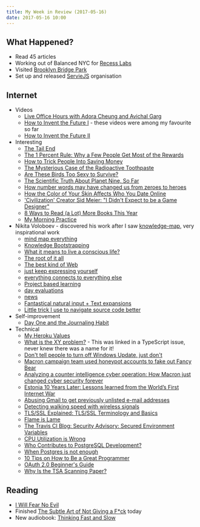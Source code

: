 ```yaml
---
title: My Week in Review (2017-05-16)
date: 2017-05-16 10:00
---
```


## What Happened?

- Read 45 articles
- Working out of Balanced NYC for [Recess Labs](http://www.recess-labs.com/)
- Visited [Brooklyn Bridge Park](https://www.instagram.com/p/BT9AniCDZOh/)
- Set up and released [ServieJS](https://github.com/serviejs) organisation

## Internet

- Videos
  - [Live Office Hours with Adora Cheung and Avichal Garg](https://www.youtube.com/watch?v=3ESoTBIDbpk)
  - [How to Invent the Future I](https://www.youtube.com/watch?v=ZDM33CMJvp8) - these videos were among my favourite so far
  - [How to Invent the Future II](https://www.youtube.com/watch?v=DIR6Rmhm3To)
- Interesting
  - [The Tail End](http://waitbutwhy.com/2015/12/the-tail-end.html)
  - [The 1 Percent Rule: Why a Few People Get Most of the Rewards](http://jamesclear.com/the-1-percent-rule)
  - [How to Trick People Into Saving Money](https://www.theatlantic.com/magazine/archive/2017/05/how-to-trick-people-into-saving-money/521421/)
  - [The Mysterious Case of the Radioactive Toothpaste](http://www.atlasobscura.com/articles/thorium-toothpaste-alsos-world-war-wwii-manhattan-project)
  - [Are These Birds Too Sexy to Survive?](https://www.nytimes.com/2017/05/05/opinion/sunday/are-these-birds-too-sexy-to-survive.html)
  - [The Scientific Truth About Planet Nine, So Far](http://www.forbes.com/sites/startswithabang/2017/05/09/the-scientific-truth-about-planet-nine-so-far/)
  - [How number words may have changed us from zeroes to heroes](https://www.newscientist.com/article/mg23431240-600-how-number-words-may-have-changed-us-from-zeroes-to-heroes/)
  - [How the Color of Your Skin Affects Who You Date Online](http://www.glamour.com/story/how-one-woman-confronted-the-issue-of-racial-bias-online-dating-sites)
  - ['Civilization' Creator Sid Meier: "I Didn't Expect to be a Game Designer"](http://www.glixel.com/interviews/civilization-creator-sid-meier-i-didnt-really-expect-to-be-a-game-designer-w480988)
  - [8 Ways to Read (a Lot) More Books This Year](https://hbr.org/2017/02/8-ways-to-read-a-lot-more-books-this-year)
  - [My Morning Practice](http://blog.pamelafox.org/2017/05/my-morning-practice.html)
- Nikita Voloboev - discovered his work after I saw [knowledge-map](https://github.com/nikitavoloboev/knowledge-map), very inspirational work
  - [mind map everything](https://medium.com/@NikitaVoloboev/mind-map-everything-d27670f70739#.p7w44kr44)
  - [Knowledge Bootstrapping](https://medium.com/@NikitaVoloboev/knowledge-bootstrapping-36c97e0dee19#.udmp9eotg)
  - [What it means to live a conscious life?](https://medium.com/@NikitaVoloboev/what-it-means-to-live-a-conscious-life-c96f6517077#.x3mzy1kcl)
  - [The root of it all](https://medium.com/@NikitaVoloboev/the-root-of-it-all-9b6ab6a77e1d#.yt6ici5rf)
  - [The best kind of Web](https://medium.com/@NikitaVoloboev/the-best-kind-of-web-3c9131a1fd99#.npi0ohf46)
  - [just keep expressing yourself](https://medium.com/@NikitaVoloboev/just-keep-expressing-yourself-306870791ae4#.3ilcote4m)
  - [everything connects to everything else](https://medium.com/@NikitaVoloboev/everything-connects-to-everything-else-c6a2d96a809d#.nn8gvwavn)
  - [Project based learning](https://medium.com/@NikitaVoloboev/project-based-learning-e511641869ca#.z6wr7ncu5)
  - [day evaluations](https://medium.com/@NikitaVoloboev/day-evaluations-5706f31c9c5e#.m4lw1eo32)
  - [news](https://medium.com/@NikitaVoloboev/news-d6bcaaf40121#.mtj9gqvyu)
  - [Fantastical natural input + Text expansions](https://medium.com/@NikitaVoloboev/fantastical-natural-input-text-expansions-3ea8cf7ccac3#.pv5937ncr)
  - [Little trick I use to navigate source code better](https://medium.com/@NikitaVoloboev/little-trick-i-use-to-navigate-source-code-better-bc958ccd821#.7y4y3jhqz)
- Self-improvement
  - [Day One and the Journaling Habit](http://www.sparkjournal.net/journal/2014/12/day-one-and-the-journaling-habit)
- Technical
  - [My Heroku Values](https://brandur.org/heroku-values)
  - [What is the XY problem?](https://meta.stackexchange.com/questions/66377/what-is-the-xy-problem) - This was linked in a TypeScript issue, never knew there was a name for it!
  - [Don't tell people to turn off Windows Update, just don't](https://www.troyhunt.com/dont-tell-people-to-turn-off-windows-update-just-dont/)
  - [Macron campaign team used honeypot accounts to fake out Fancy Bear](https://arstechnica.com/security/2017/05/macron-campaign-team-used-honeypot-accounts-to-fake-out-fancy-bear/)
  - [Analyzing a counter intelligence cyber operation: How Macron just changed cyber security forever](https://hackernoon.com/analyzing-a-counter-intelligence-cyber-operation-how-macron-just-changed-cyber-security-forever-22553abb038b?gi=ca56c38dda8d)
  - [Estonia 10 Years Later: Lessons learned from the World’s First Internet War](https://securityledger.com/2017/04/estonia-10-years-later-lessons-learned-from-the-worlds-first-internet-war/)
  - [Abusing Gmail to get previously unlisted e-mail addresses](https://blog.0day.rocks/abusing-gmail-to-get-previously-unlisted-e-mail-addresses-41544b62b2?gi=19b7c9978ff1)
  - [Detecting walking speed with wireless signals](http://news.mit.edu/2017/dina-katabi-csail-team-develop-wireless-system-to-detect-walking-speeds-0501)
  - [TLS/SSL Explained: TLS/SSL Terminology and Basics](https://dzone.com/articles/tlsssl-terminology-and-basics)
  - [Flame is Lame](https://www.f-secure.com/weblog/archives/00002383.html)
  - [The Travis CI Blog: Security Advisory: Secured Environment Variables](https://blog.travis-ci.com/2017-05-08-security-advisory)
  - [CPU Utilization is Wrong](http://www.brendangregg.com/blog/2017-05-09/cpu-utilization-is-wrong.html)
  - [Who Contributes to PostgreSQL Development?](http://rhaas.blogspot.com/2017/04/who-contributes-to-postgresql.html)
  - [When Postgres is not enough](https://medium.com/goiabada/when-postgres-is-not-enough-237b723be442)
  - [10 Tips on How to Be a Great Programmer ](https://dzone.com/articles/10-tips-on-how-to-be-a-great-programmer)
  - [OAuth 2.0 Beginner's Guide](https://dzone.com/articles/oauth-20-beginners-guide)
  - [Why Is the TSA Scanning Paper?](https://www.schneier.com/blog/archives/2017/05/why_is_the_tsa_.html)

## Reading

- [I Will Fear No Evil](https://www.goodreads.com/book/show/175325.I_Will_Fear_No_Evil)
- Finished [The Subtle Art of Not Giving a F\*ck](https://www.goodreads.com/book/show/28257707-the-subtle-art-of-not-giving-a-f-ck) today
- New audiobook: [Thinking Fast and Slow](https://www.goodreads.com/book/show/11468377-thinking-fast-and-slow)
